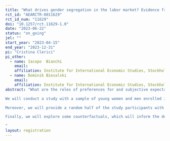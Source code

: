 ```yaml
---
title: "What drives gender segregation in the labor market? Evidence from Ugandan students"
rct_id: "AEARCTR-0011629"
rct_id_num: "11629"
doi: "10.1257/rct.11629-1.0"
date: "2023-06-22"
status: "on_going"
jel: ""
start_year: "2023-04-15"
end_year: "2023-12-31"
pi: "Cristina Clerici"
pi_other:
  - name: Iacopo  Bianchi
    email: 
    affiliation: Institute for International Economic Studies, Stockholm University
  - name: Dominik Biesalski
    email: 
    affiliation: Institute for International Economic Studies, Stockholm University
abstract: "What are the roles of preferences for and subjective expectations about monetary and nonmonetary factors in determining young people’s occupational choices and the observed gender segregation in the labor market? Does inaccurate information play a role in this? 
We will conduct a study with a sample of young women and men enrolled in vocational training institutes (VTIs) in the districts of Kampala and Wakiso, Uganda. Using hypothetical scenarios, we will elicit VTI course preferences and subjective expectations about monetary and nonmonetary factors. We will then estimate the relative importance of such factors in a model of occupation choice. 
Moreover, we will provide a random half of the study participants with some information about the earnings of an average person in their age range, and test whether receiving this information affects their expectations, and in turn, their preferences.
Finally, we will explore some counterfactuals, which will inform the design of policies to improve women’s labor market outcomes at an early age.
"
layout: registration
---
```


